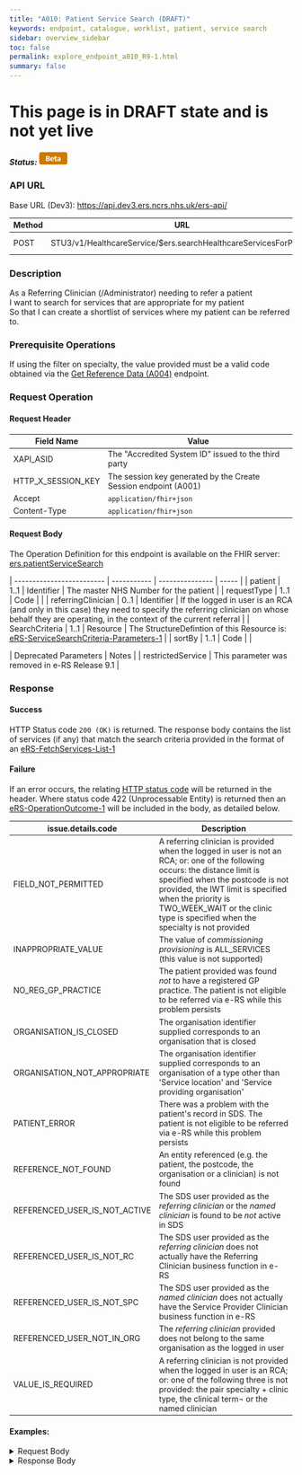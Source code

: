 ```yaml
---
title: "A010: Patient Service Search (DRAFT)"
keywords: endpoint, catalogue, worklist, patient, service search
sidebar: overview_sidebar
toc: false
permalink: explore_endpoint_a010_R9-1.html
summary: false
---
```


# This page is in DRAFT state and is not yet live

##### Status: ![Beta](images/icons/api_beta.png)

### API URL

Base URL (Dev3): https://api.dev3.ers.ncrs.nhs.uk/ers-api/

| Method | URL | Authentication |
| -------------| --- | ---------------- |
| POST | STU3/v1/HealthcareService/$ers.searchHealthcareServicesForPatient | Session Token [(Details)](develop_business_flow_bf001.html) |

### Description
As a Referring Clinician (/Administrator) needing to refer a patient  
I want to search for services that are appropriate for my patient  
So that I can create a shortlist of services where my patient can be referred to.  

### Prerequisite Operations
If using the filter on specialty, the value provided must be a valid code obtained via the [Get Reference Data (A004)](explore_endpoint_a004.html) endpoint.

### Request Operation

#### Request Header

| Field Name | Value |
| ---- | ---- |
| XAPI_ASID | The "Accredited System ID" issued to the third party |
| HTTP_X_SESSION_KEY | The session key generated by the Create Session endpoint (A001)  |
| Accept | `application/fhir+json` |
| Content-Type |	`application/fhir+json` |


#### Request Body
The Operation Definition for this endpoint is available on the FHIR server: [ers.patientServiceSearch](https://fhir.nhs.uk/STU3/OperationDefinition/eRS-PatientServiceSearch-Operation-1/_history/1.0)


|  ------------------------- | ----------- | --------------- | ----- |
| patient                    | 1..1        | Identifier      | The master NHS Number for the patient  |
| requestType                | 1..1        | Code            |       |
| referringClinician         | 0..1        | Identifier      | If the logged in user is an RCA (and only in this case) they need to specify the referring clinician on whose behalf they are operating, in the context of the current referral |
| SearchCriteria             | 1..1        | Resource        | The StructureDefintion of this Resource is:  [eRS-ServiceSearchCriteria-Parameters-1](https://fhir.nhs.uk/STU3/StructureDefinition/eRS-ServiceSearchCriteria-Parameters-1)  |
| sortBy                     | 1..1        | Code            |       |

| Deprecated Parameters      | Notes |
| restrictedService          | This parameter was removed in e-RS Release 9.1 |  

### Response

#### Success
HTTP Status code `200 (OK)` is returned. The response body contains the list of services (if any) that match the search criteria provided in the format of an [eRS-FetchServices-List-1](https://fhir.nhs.uk/STU3/StructureDefinition/eRS-FetchServices-List-1/_history/1.0)

#### Failure
If an error occurs, the relating [HTTP status code](explore_error_messages.html) will be returned in the header.
Where status code 422 (Unprocessable Entity) is returned then an [eRS-OperationOutcome-1](https://fhir.nhs.uk/STU3/StructureDefinition/eRS-OperationOutcome-1) will be included in the body, as detailed below.  

| issue.details.code | Description |
| ------------------ | ------ |
| FIELD_NOT_PERMITTED | A referring clinician is provided when the logged in user is not an RCA; or: one of the following occurs: the distance limit is specified when the postcode is not provided, the IWT limit is specified when the priority is TWO_WEEK_WAIT or the clinic type is specified when the specialty is not provided |
| INAPPROPRIATE_VALUE | The value of _commissioning provisioning_ is ALL_SERVICES (this value is not supported) |
| NO_REG_GP_PRACTICE | The patient provided was found *not* to have a registered GP practice. The patient is not eligible to be referred via e-RS while this problem persists |
| ORGANISATION_IS_CLOSED | The organisation identifier supplied corresponds to an organisation that is closed |
| ORGANISATION_NOT_APPROPRIATE | The organisation identifier supplied corresponds to an organisation of a type other than 'Service location' and 'Service providing organisation' |
| PATIENT_ERROR | There was a problem with the patient's record in SDS. The patient is not eligible to be referred via e-RS while this problem persists|
| REFERENCE_NOT_FOUND | An entity referenced (e.g. the patient, the postcode, the organisation or a clinician) is not found |
| REFERENCED_USER_IS_NOT_ACTIVE | The SDS user provided as the _referring clinician_ or the _named clinician_ is found to be *not* active in SDS |
| REFERENCED_USER_IS_NOT_RC | The SDS user provided as the _referring clinician_ does not actually have the Referring Clinician business function in e-RS |
| REFERENCED_USER_IS_NOT_SPC | The SDS user provided as the _named clinician_ does not actually have the Service Provider Clinician business function in e-RS |
| REFERENCED_USER_NOT_IN_ORG | The  _referring clinician_ provided does not belong to the same organisation as the logged in user |
| VALUE_IS_REQUIRED | A referring clinician is not provided when the logged in user is an RCA; or: one of the following three is not provided: the pair specialty + clinic type, the clinical term¬ or the named clinician |

#### Examples:

<details><summary>Request Body</summary>
<br>
Parameters values surrounded by {{ }} should be replaced with an appropriate value  
  <pre>
{
            "resourceType": "Parameters",
            "meta": {
                        "profile": [
                        "https://fhir.nhs.uk/STU3/OperationDefinition/eRS-PatientServiceSearch-Operation-1"
                        ]
            },
            "parameter": [{
                        "name": "patient",
                        "valueIdentifier": {
                                    "system": "http://fhir.nhs.net/Id/nhs-number",
                                    "value": "{{NHS NUMBER}}"
                        }
            },
            {
                        "name": "requestType",
                        "valueCoding": {
                                    "system": "https://fhir.nhs.uk/STU3/CodeSystem/eRS-RequestType-1",
                                    "code": "APPOINTMENT_REQUEST"
                        }
            },  {
                        "name": "searchCriteria",
                        "resource": {
                                    "resourceType": "Parameters",
                                    "meta": {
                                                "profile": [
                                                "https://fhir.nhs.uk/STU3/StructureDefinition/eRS-ServiceSearchCriteria-Parameters-1"
                                                ]
                                    },
                                    "parameter": [{
                                                "name": "priority",
                                                "valueCoding": {
                                                            "system": "https://fhir.nhs.uk/STU3/CodeSystem/eRS-Priority-1",
                                                            "code": "{{PRIORITY}}"
                                                }
                                    }, {
                                                "name": "specialty",
                                                "valueCoding": {
                                                            "system": "https://fhir.nhs.uk/STU3/CodeSystem/eRS-Specialty-1",
                                                            "code": "{{SPECIALTY}}"
                                                }
                                    }, {
                                                "name": "clinicType",
                                                "valueCoding": {
                                                            "system": "https://fhir.nhs.uk/STU3/CodeSystem/eRS-ClinicType-1",
                                                            "code": "{{CLINIC TYPE}}"
                                                }
                                    }, {
                                                "name": "namedClinician",
                                                "valueIdentifier": {
                                                            "system": "http://fhir.nhs.net/Id/sds-user-id",
                                                            "value": "{{CLINICIAN ID}}"
                                                }
                                    },          {
                                                "name": "organisation",
                                                "valueIdentifier": {
                                                            "system": "https://directory.spineservices.nhs.uk/STU3/Organization",
                                                            "value": "{{ORGANISATION}}"
                                                }
                                    }, {
                                                "name": "indicativeAppointmentWaitTimeLimit",
                                                "valueUnsignedInt":"{{INDICATIVE WAIT TIME}}"
                                    }, {
                                                "name": "postcode",
                                                "valueString":"{{POSTCODE}}"
                                    }, {
                                                "name": "distanceLimit",
                                                "valueUnsignedInt":"{{DISTANCE}}"
                                    }, {
                                                "name": "commissioningProvisioning",
                                                "valueCoding": {
                                                            "system": "https://fhir.nhs.uk/STU3/CodeSystem/eRS-CommissioningProvisioning-1",
                                                            "code": "{{COMMISSIONING PROVISIONING}}"
                                                }
                                    },
                                    {
                                                "name": "ageAndGenderAppropriate",
                                                "valueBoolean":true
                                    }]
                        }
            }, {
                        "name": "sortBy",
                        "valueCoding": {
                                    "system": "https://fhir.nhs.uk/STU3/CodeSystem/eRS-SortBy-1",
                                    "code": "DISTANCE"
                        }
            }]
}

  </pre>
</details>

<details><summary>Response Body</summary>
<br>
  <pre>
  {
      "meta": {
        "profile": [
          "https://fhir.nhs.uk/STU3/StructureDefinition/eRS-FetchServices-List-1"
        ]
      },
      "resourceType": "List",
      "status": "current",
      "mode": "snapshot",
      "entry": [
        {
          "extension": [
            {
              "extension": [
                {
                  "url": "displayProminently",
                  "valueBoolean": false
                },
                {
                  "url": "indicativeAppointmentWaitTime",
                  "valueCodeableConcept": {
                    "coding": [
                      {
                        "system": "https://fhir.nhs.uk/STU3/CodeSystem/eRS-IWT-1",
                        "code": "LIMITED_AVAILABILITY"
                      }
                    ]
                  }
                }
              ],
              "url": "https://fhir.nhs.uk/STU3/StructureDefinition/Extension-eRS-ServiceSearch-ListItem-1"
            }
          ],
          "item": {
            "extension": [
              {
                "extension": [
                  {
                    "url": "serviceName",
                    "valueString": "Dietetics Service 1"
                  },
                  {
                    "url": "specialty",
                    "valueCodeableConcept": {
                      "coding": [
                        {
                          "system": "https://fhir.nhs.uk/STU3/CodeSystem/eRS-Specialty-1",
                          "code": "DIETETICS"
                        }
                      ]
                    }
                  },
                  {
                    "url": "genderTreated",
                    "valueCodeableConcept": {
                      "coding": [
                        {
                          "system": "https://fhir.nhs.uk/STU3/CodeSystem/eRS-GenderTreated-1",
                          "code": "MALE_AND_FEMALE"
                        }
                      ]
                    }
                  },
                  {
                    "url": "bookableType",
                    "valueCodeableConcept": {
                      "coding": [
                        {
                          "system": "https://fhir.nhs.uk/STU3/CodeSystem/eRS-BookableType-1",
                          "code": "DIRECTLY_BOOKABLE"
                        }
                      ]
                    }
                  },
                  {
                    "url": "supportedAppointmentType",
                    "valueCodeableConcept": {
                      "coding": [
                        {
                          "system": "https://fhir.nhs.uk/STU3/CodeSystem/eRS-AppointmentType-1",
                          "code": "AHP_CLINIC"
                        }
                      ]
                    }
                  },
                  {
                    "url": "referralLetterRequired",
                    "valueBoolean": true
                  },
                  {
                    "url": "location",
                    "valueReference": {
                      "display": "ASSOCIATED CHEMISTS (BIR) LTD",
                      "identifier": {
                        "system": "https://directory.spineservices.nhs.uk/STU3/Organization",
                        "value": "62"
                      }
                    }
                  },
                  {
                    "url": "linkToNHSWebsite",
                    "valueString": "https://www.nhs.uk/service-search/chooseandbook?serviceId=70000"
                  },
                  {
                    "url": "supportedRequestFlowType",
                    "valueCodeableConcept": {
                      "coding": [
                        {
                          "system": "https://fhir.nhs.uk/STU3/CodeSystem/eRS-RequestFlowType-1",
                          "code": "ADVICE_AND_GUIDANCE_REQUEST"
                        }
                      ]
                    }
                  },
                  {
                    "url": "supportedRequestFlowType",
                    "valueCodeableConcept": {
                      "coding": [
                        {
                          "system": "https://fhir.nhs.uk/STU3/CodeSystem/eRS-RequestFlowType-1",
                          "code": "APPOINTMENT_REQUEST"
                        }
                      ]
                    }
                  },
                  {
                    "url": "exclusions",
                    "valueString": "Test Exclusions"
                  },
                  {
                    "url": "conditionsTreated",
                    "valueString": "Test Conditions Treated"
                  },
                  {
                    "url": "suggestedInvestigations",
                    "valueString": "Test Suggested Investigations"
                  },
                  {
                    "url": "referrerAlert",
                    "valueString": "Is unaccredited. Has 'exclusions', 'suggested investigations' and 'conditions treated'."
                  }
                ],
                "url": "https://fhir.nhs.uk/STU3/StructureDefinition/Extension-eRS-ServiceSummaryView-1"
              }
            ],
            "identifier": {
              "system": "http://fhir.nhs.net/Id/ers-service",
              "value": "70000"
            }
          }
        }
      ]
  }
  </pre>
</details>
